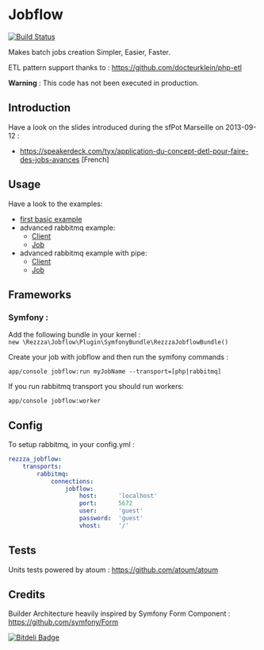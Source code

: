 Jobflow
=======
[![Build Status](https://travis-ci.org/rezzza/jobflow.png?branch=master)](https://travis-ci.org/rezzza/jobflow)

Makes batch jobs creation Simpler, Easier, Faster.

ETL pattern support thanks to : https://github.com/docteurklein/php-etl

**Warning** : This code has not been executed in production.

Introduction
------------
Have a look on the slides introduced during the sfPot Marseille on 2013-09-12 :

- https://speakerdeck.com/tyx/application-du-concept-detl-pour-faire-des-jobs-avances [French]

Usage
-----

Have a look to the examples:

- [first basic example](/examples/basic.php)
- advanced rabbitmq example:
    - [Client](/examples/placetostreet-rmq.php)
    - [Job](/examples/jobs/PlaceToStreetJob.php)
- advanced rabbitmq example with pipe:
    - [Client](/examples/github-contributor-email.php)
    - [Job](/examples/jobs/GithubEmailJob.php)

Frameworks
----------
### Symfony :
Add the following bundle in your kernel :  
`new \Rezzza\Jobflow\Plugin\SymfonyBundle\RezzzaJobflowBundle()`

Create your job with jobflow and then run the symfony commands :

```
app/console jobflow:run myJobName --transport=[php|rabbitmq]
```

If you run rabbitmq transport you should run workers:
```
app/console jobflow:worker
```

Config
------

To setup rabbitmq, in your config.yml :

```yaml
rezzza_jobflow:
    transports:
        rabbitmq:
            connections:
                jobflow:
                    host:      'localhost'
                    port:      5672
                    user:      'guest'
                    password:  'guest'
                    vhost:     '/'
```

Tests
-----

Units tests powered by atoum : https://github.com/atoum/atoum

Credits
-------

Builder Architecture heavily inspired by Symfony Form Component : https://github.com/symfony/Form

[![Bitdeli Badge](https://d2weczhvl823v0.cloudfront.net/rezzza/jobflow/trend.png)](https://bitdeli.com/free "Bitdeli Badge")

